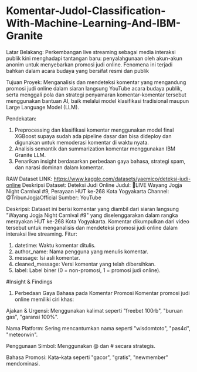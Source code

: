 # Komentar-Judol-Classification-With-Machine-Learning-And-IBM-Granite

Latar Belakang:
Perkembangan live streaming sebagai media interaksi publik kini menghadapi tantangan baru: penyalahgunaan oleh akun-akun anonim untuk menyebarkan promosi judi online. Fenomena ini terjadi bahkan dalam acara budaya yang bersifat resmi dan publik

Tujuan Proyek:
Menganalisis dan mendeteksi komentar yang mengandung promosi judi online dalam siaran langsung YouTube acara budaya publik, serta menggali pola dan strategi penyamaran komentar-komentar tersebut menggunakan bantuan AI, baik melalui model klasifikasi tradisional maupun Large Language Model (LLM).

Pendekatan:
1. Preprocessing dan klasifikasi komentar menggunakan model final XGBoost supaya sudah ada pipeline dasar dan bisa dideploy dan digunakan untuk memoderasi komentar di waktu nyata.
2. Analisis semantik dan summarization komentar menggunakan IBM Granite LLM.
3. Penarikan insight berdasarkan perbedaan gaya bahasa, strategi spam, dan narasi dominan dalam komentar.


RAW Dataset LINK: https://www.kaggle.com/datasets/yaemico/deteksi-judi-online
Deskripsi Dataset: Deteksi Judi Online
Judul: 🔴LIVE Wayang Jogja Night Carnival #9, Perayaan HUT ke-268 Kota Yogyakarta
Channel: @TribunJogjaOfficial
Sumber: YouTube

Deskripsi:
Dataset ini berisi komentar yang diambil dari siaran langsung "Wayang Jogja Night Carnival #9" yang diselenggarakan dalam rangka merayakan HUT ke-268 Kota Yogyakarta. Komentar dikumpulkan dari video tersebut untuk menganalisis dan mendeteksi promosi judi online dalam interaksi live streaming.
Fitur:
1. datetime: Waktu komentar ditulis.
2. author_name: Nama pengguna yang menulis komentar.
2. message: Isi asli komentar.
4. cleaned_message: Versi komentar yang telah dibersihkan.
5. label: Label biner (0 = non-promosi, 1 = promosi judi online).

#Insight & Findings
1. Perbedaan Gaya Bahasa pada Komentar Promosi
Komentar promosi judi online memiliki ciri khas:

Ajakan & Urgensi: Menggunakan kalimat seperti "freebet 100rb", "buruan gas", "garansi 100%".

Nama Platform: Sering mencantumkan nama seperti "wisdomtoto", "pas4d", "meteorwin".

Penggunaan Simbol: Menggunakan @ dan # secara strategis.

Bahasa Promosi: Kata-kata seperti "gacor", "gratis", "newmember" mendominasi.

